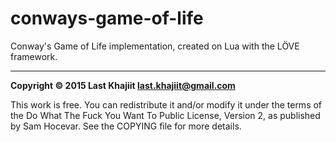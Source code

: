 # conways-game-of-life
Conway's Game of Life implementation, created on Lua with the LÖVE framework.


---

**Copyright © 2015 Last Khajiit <last.khajiit@gmail.com>**

This work is free. You can redistribute it and/or modify it under the
terms of the Do What The Fuck You Want To Public License, Version 2,
as published by Sam Hocevar. See the COPYING file for more details.
